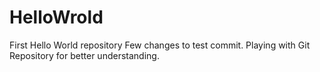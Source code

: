 # HelloWrold
First Hello World repository
Few changes to test commit. Playing with Git Repository for better understanding.

